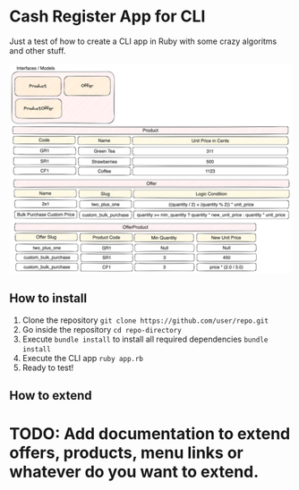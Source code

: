# Cash Register App for CLI

Just a test of how to create a CLI app in Ruby with some crazy algoritms and other stuff.

![Schema](./docs/diagram.png)

## How to install

1. Clone the repository
`git clone https://github.com/user/repo.git`
2. Go inside the repository
`cd repo-directory`
3. Execute `bundle install` to install all required dependencies
`bundle install`
4. Execute the CLI app
`ruby app.rb`
5. Ready to test!

## How to extend

# TODO: Add documentation to extend offers, products, menu links or whatever do you want to extend.